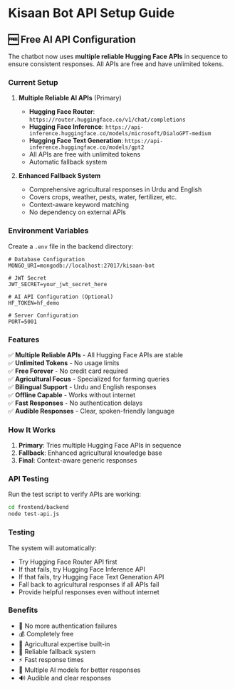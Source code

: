 # Kisaan Bot API Setup Guide

## 🆓 Free AI API Configuration

The chatbot now uses **multiple reliable Hugging Face APIs** in sequence to ensure consistent responses. All APIs are free and have unlimited tokens.

### Current Setup

1. **Multiple Reliable AI APIs** (Primary)
   - **Hugging Face Router**: `https://router.huggingface.co/v1/chat/completions`
   - **Hugging Face Inference**: `https://api-inference.huggingface.co/models/microsoft/DialoGPT-medium`
   - **Hugging Face Text Generation**: `https://api-inference.huggingface.co/models/gpt2`
   - All APIs are free with unlimited tokens
   - Automatic fallback system

2. **Enhanced Fallback System**
   - Comprehensive agricultural responses in Urdu and English
   - Covers crops, weather, pests, water, fertilizer, etc.
   - Context-aware keyword matching
   - No dependency on external APIs

### Environment Variables

Create a `.env` file in the backend directory:

```env
# Database Configuration
MONGO_URI=mongodb://localhost:27017/kisaan-bot

# JWT Secret
JWT_SECRET=your_jwt_secret_here

# AI API Configuration (Optional)
HF_TOKEN=hf_demo

# Server Configuration
PORT=5001
```

### Features

✅ **Multiple Reliable APIs** - All Hugging Face APIs are stable  
✅ **Unlimited Tokens** - No usage limits  
✅ **Free Forever** - No credit card required  
✅ **Agricultural Focus** - Specialized for farming queries  
✅ **Bilingual Support** - Urdu and English responses  
✅ **Offline Capable** - Works without internet  
✅ **Fast Responses** - No authentication delays  
✅ **Audible Responses** - Clear, spoken-friendly language  

### How It Works

1. **Primary**: Tries multiple Hugging Face APIs in sequence
2. **Fallback**: Enhanced agricultural knowledge base
3. **Final**: Context-aware generic responses

### API Testing

Run the test script to verify APIs are working:

```bash
cd frontend/backend
node test-api.js
```

### Testing

The system will automatically:
- Try Hugging Face Router API first
- If that fails, try Hugging Face Inference API
- If that fails, try Hugging Face Text Generation API
- Fall back to agricultural responses if all APIs fail
- Provide helpful responses even without internet

### Benefits

- 🚫 No more authentication failures
- 💰 Completely free
- 🌾 Agricultural expertise built-in
- 🔄 Reliable fallback system
- ⚡ Fast response times
- 🤖 Multiple AI models for better responses
- 🔊 Audible and clear responses 